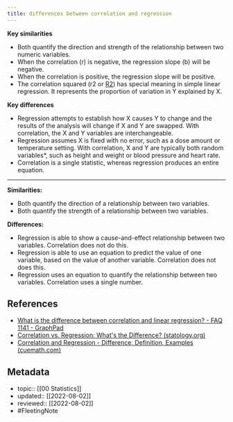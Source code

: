 ```yaml
---
title: differences between correlation and regression
---
```


**Key similarities** 

-   Both quantify the direction and strength of the relationship between two numeric variables.
-   When the correlation (r) is negative, the regression slope (b) will be negative. 
-   When the correlation is positive, the regression slope will be positive. 
-   The correlation squared (r2 or [R2](https://www.graphpad.com/guides/prism/8/curve-fitting/reg_intepretingnonlinr2.htm)) has special meaning in simple linear regression. It represents the proportion of variation in Y explained by X.

**Key differences** 

-   Regression attempts to establish how X causes Y to change and the results of the analysis will change if X and Y are swapped. With correlation, the X and Y variables are interchangeable.
-   Regression assumes X is fixed with no error, such as a dose amount or temperature setting. With correlation, X and Y are typically both random variables*, such as height and weight or blood pressure and heart rate. 
-   Correlation is a single statistic, whereas regression produces an entire equation.

---

**Similarities:**

-   Both quantify the direction of a relationship between two variables.
-   Both quantify the strength of a relationship between two variables.

**Differences:**

-   Regression is able to show a cause-and-effect relationship between two variables. Correlation does not do this.
-   Regression is able to use an equation to predict the value of one variable, based on the value of another variable. Correlation does not does this.
-   Regression uses an equation to quantify the relationship between two variables. Correlation uses a single number.

## References
- [What is the difference between correlation and linear regression? - FAQ 1141 - GraphPad](https://www.graphpad.com/support/faq/what-is-the-difference-between-correlation-and-linear-regression/)
- [Correlation vs. Regression: What's the Difference? (statology.org)](https://www.statology.org/correlation-vs-regression/)
- [Correlation and Regression - Difference, Definition, Examples (cuemath.com)](https://www.cuemath.com/data/correlation-and-regression/)

## Metadata
- topic:: [[00 Statistics]]
- updated:: [[2022-08-02]]
- reviewed:: [[2022-08-02]]
- #FleetingNote 
